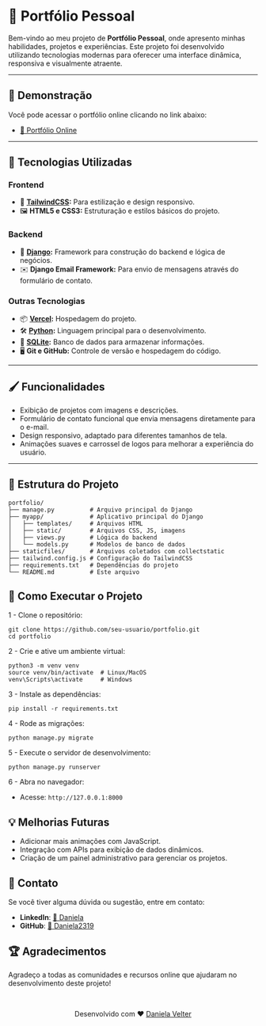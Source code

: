 # 📑 Portfólio Pessoal

Bem-vindo ao meu projeto de **Portfólio Pessoal**, onde apresento minhas habilidades, projetos e experiências. Este projeto foi desenvolvido utilizando tecnologias modernas para oferecer uma interface dinâmica, responsiva e visualmente atraente.

---

## 🌟 **Demonstração**
Você pode acessar o portfólio online clicando no link abaixo:
- [🔗 Portfólio Online](https://portfolio-profissional-eight.vercel.app/home/)

---

## 🚀 **Tecnologias Utilizadas**

### **Frontend**
- 🎨 **[TailwindCSS](https://tailwindcss.com/):** Para estilização e design responsivo.
- 🖼️ **HTML5 e CSS3:** Estruturação e estilos básicos do projeto.

### **Backend**
- 🐍 **[Django](https://www.djangoproject.com/):** Framework para construção do backend e lógica de negócios.
- ✉️ **Django Email Framework:** Para envio de mensagens através do formulário de contato.

### **Outras Tecnologias**
- 📦 **[Vercel](https://vercel.com/):** Hospedagem do projeto.
- 🛠️ **[Python](https://www.python.org/):** Linguagem principal para o desenvolvimento.
- 📂 **[SQLite](https://www.sqlite.org/):** Banco de dados para armazenar informações.
- 🖥️ **Git e GitHub:** Controle de versão e hospedagem do código.

---

## 🖌️ **Funcionalidades**
- Exibição de projetos com imagens e descrições.
- Formulário de contato funcional que envia mensagens diretamente para o e-mail.
- Design responsivo, adaptado para diferentes tamanhos de tela.
- Animações suaves e carrossel de logos para melhorar a experiência do usuário.

---

## 📂 **Estrutura do Projeto**
```plaintext
portfolio/
├── manage.py          # Arquivo principal do Django
├── myapp/             # Aplicativo principal do Django
│   ├── templates/     # Arquivos HTML
│   ├── static/        # Arquivos CSS, JS, imagens
│   ├── views.py       # Lógica do backend
│   └── models.py      # Modelos de banco de dados
├── staticfiles/       # Arquivos coletados com collectstatic
├── tailwind.config.js # Configuração do TailwindCSS
├── requirements.txt   # Dependências do projeto
└── README.md          # Este arquivo
```

## 📖 Como Executar o Projeto

1 - Clone o repositório:
```
git clone https://github.com/seu-usuario/portfolio.git
cd portfolio
```
2 - Crie e ative um ambiente virtual:
```
python3 -m venv venv
source venv/bin/activate  # Linux/MacOS
venv\Scripts\activate     # Windows

```
3 - Instale as dependências:
```
pip install -r requirements.txt
```
4 - Rode as migrações:
```
python manage.py migrate
```
5 - Execute o servidor de desenvolvimento:
```
python manage.py runserver
```
6 - Abra no navegador:
* Acesse: `http://127.0.0.1:8000`

## 💡 Melhorias Futuras

* Adicionar mais animações com JavaScript.
* Integração com APIs para exibição de dados dinâmicos.
* Criação de um painel administrativo para gerenciar os projetos.

## 📧 Contato

Se você tiver alguma dúvida ou sugestão, entre em contato:
* **LinkedIn**: [🔗 Daniela](https://www.linkedin.com/in/danielavelteredu/)
* **GitHub**: [🔗 Daniela2319](https://github.com/Daniela2319)

## 🏆 Agradecimentos
  Agradeço a todas as comunidades e recursos online que ajudaram no desenvolvimento deste projeto!
  
  <br>

<p align="center">  
Desenvolvido com ❤️ <a href="https://portfolio-profissional-eight.vercel.app/home/">Daniela Velter</a>
</p>
